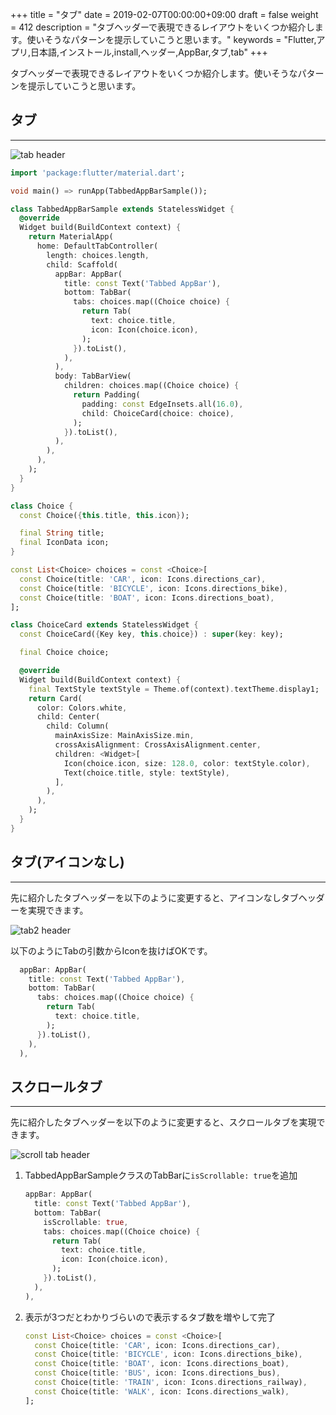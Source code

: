 +++
title = "タブ"
date = 2019-02-07T00:00:00+09:00
draft = false
weight = 412
description = "タブヘッダーで表現できるレイアウトをいくつか紹介します。使いそうなパターンを提示していこうと思います。"
keywords = "Flutter,アプリ,日本語,インストール,install,ヘッダー,AppBar,タブ,tab"
+++

タブヘッダーで表現できるレイアウトをいくつか紹介します。使いそうなパターンを提示していこうと思います。


<span id="tab_header"></span>
## タブ

---

<img src="http://flutter.ctrnost.com/images/layout/header/tab/tab_header.png" style="min-width:300px" alt="tab header" />


```dart
import 'package:flutter/material.dart';

void main() => runApp(TabbedAppBarSample());

class TabbedAppBarSample extends StatelessWidget {
  @override
  Widget build(BuildContext context) {
    return MaterialApp(
      home: DefaultTabController(
        length: choices.length,
        child: Scaffold(
          appBar: AppBar(
            title: const Text('Tabbed AppBar'),
            bottom: TabBar(
              tabs: choices.map((Choice choice) {
                return Tab(
                  text: choice.title,
                  icon: Icon(choice.icon),
                );
              }).toList(),
            ),
          ),
          body: TabBarView(
            children: choices.map((Choice choice) {
              return Padding(
                padding: const EdgeInsets.all(16.0),
                child: ChoiceCard(choice: choice),
              );
            }).toList(),
          ),
        ),
      ),
    );
  }
}

class Choice {
  const Choice({this.title, this.icon});

  final String title;
  final IconData icon;
}

const List<Choice> choices = const <Choice>[
  const Choice(title: 'CAR', icon: Icons.directions_car),
  const Choice(title: 'BICYCLE', icon: Icons.directions_bike),
  const Choice(title: 'BOAT', icon: Icons.directions_boat),
];

class ChoiceCard extends StatelessWidget {
  const ChoiceCard({Key key, this.choice}) : super(key: key);

  final Choice choice;

  @override
  Widget build(BuildContext context) {
    final TextStyle textStyle = Theme.of(context).textTheme.display1;
    return Card(
      color: Colors.white,
      child: Center(
        child: Column(
          mainAxisSize: MainAxisSize.min,
          crossAxisAlignment: CrossAxisAlignment.center,
          children: <Widget>[
            Icon(choice.icon, size: 128.0, color: textStyle.color),
            Text(choice.title, style: textStyle),
          ],
        ),
      ),
    );
  }
}
```

<span id="tab_no_icon_header"></span>
## タブ(アイコンなし)

---

先に紹介したタブヘッダーを以下のように変更すると、アイコンなしタブヘッダーを実現できます。

<img src="http://flutter.ctrnost.com/images/layout/header/tab/tab_header02.png" style="min-width:300px" alt="tab2 header" />

以下のようにTabの引数からIconを抜けばOKです。

```dart
  appBar: AppBar(
    title: const Text('Tabbed AppBar'),
    bottom: TabBar(
      tabs: choices.map((Choice choice) {
        return Tab(
          text: choice.title,
        );
      }).toList(),
    ),
  ),
```

<span id="tab_scroll_header"></span>
## スクロールタブ

---

先に紹介したタブヘッダーを以下のように変更すると、スクロールタブを実現できます。

<img src="http://flutter.ctrnost.com/images/layout/header/tab/scroll_tab_header.png" style="min-width:300px" alt="scroll tab header" />

1. TabbedAppBarSampleクラスのTabBarに``isScrollable: true``を追加
    ```dart
    appBar: AppBar(
      title: const Text('Tabbed AppBar'),
      bottom: TabBar(
        isScrollable: true,
        tabs: choices.map((Choice choice) {
          return Tab(
            text: choice.title,
            icon: Icon(choice.icon),
          );
        }).toList(),
      ),
    ),
    ```

2. 表示が3つだとわかりづらいので表示するタブ数を増やして完了
    ```dart
    const List<Choice> choices = const <Choice>[
      const Choice(title: 'CAR', icon: Icons.directions_car),
      const Choice(title: 'BICYCLE', icon: Icons.directions_bike),
      const Choice(title: 'BOAT', icon: Icons.directions_boat),
      const Choice(title: 'BUS', icon: Icons.directions_bus),
      const Choice(title: 'TRAIN', icon: Icons.directions_railway),
      const Choice(title: 'WALK', icon: Icons.directions_walk),
    ];
    ```
